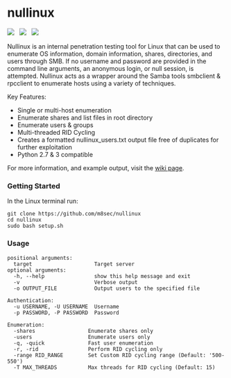 # nullinux
![](https://img.shields.io/badge/Python-2.7%20&%203+-blue.svg)&nbsp;&nbsp;
![](https://img.shields.io/badge/License-MIT-green.svg)&nbsp;&nbsp;
[![](https://img.shields.io/badge/Demo-Youtube-red.svg)](https://www.youtube.com/watch?v=akvWRGxxDp0)&nbsp;&nbsp;

Nullinux is an internal penetration testing tool for Linux that can be used to enumerate OS information, domain information, shares, directories, and users through SMB. If no username and password are provided in the command line arguments, an anonymous login, or null session, is attempted. Nullinux acts as a wrapper around the Samba tools smbclient & rpcclient to enumerate hosts using a variety of techniques.

Key Features:
* Single or multi-host enumeration
* Enumerate shares and list files in root directory
* Enumerate users & groups
* Multi-threaded RID Cycling
* Creates a formatted nullinux_users.txt output file free of duplicates for further exploitation
* Python 2.7 & 3 compatible

For more information, and example output, visit the [wiki page](https://github.com/m8sec/nullinux/wiki).

### Getting Started
In the Linux terminal run:
```
git clone https://github.com/m8sec/nullinux
cd nullinux
sudo bash setup.sh
```

### Usage
```
positional arguments:
  target                    Target server
optional arguments:
  -h, --help                show this help message and exit
  -v                        Verbose output
  -o OUTPUT_FILE            Output users to the specified file
  
Authentication:
  -u USERNAME, -U USERNAME  Username
  -p PASSWORD, -P PASSWORD  Password
  
Enumeration:
  -shares                 Enumerate shares only
  -users                  Enumerate users only
  -q, -quick              Fast user enumeration
  -r, -rid                Perform RID cycling only
  -range RID_RANGE        Set Custom RID cycling range (Default: '500-550')
  -T MAX_THREADS          Max threads for RID cycling (Default: 15)
  ```
